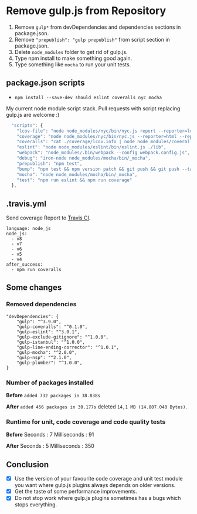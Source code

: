 # Remove gulp.js from Repository

1.  Remove `gulp*` from devDependencies and dependencies sections in package.json.
2.  Remove `"prepublish": "gulp prepublish"` from script section in package.json.
3.  Delete `node_modules` folder to get rid of gulp.js.
4.  Type npm install to make something good again.
5.  Type something like `mocha` to run your unit tests.

## package.json scripts

-   `npm install --save-dev should eslint coveralls nyc mocha`

My current node module script stack. Pull requests with script replacing gulp.js are welcome :)

```javascript
  "scripts": {
    "lcov-file": "node node_modules/nyc/bin/nyc.js report --reporter=lcov",
    "coverage": "node node_modules/nyc/bin/nyc.js --reporter=html --reporter=text mocha && npm run lcov-file",
    "coveralls": "cat ./coverage/lcov.info | node node_modules/coveralls/bin/coveralls.js",
    "eslint": "node node_modules/eslint/bin/eslint.js ./lib",
    "webpack": "node_modules/.bin/webpack --config webpack.config.js",
    "debug": "iron-node node_modules/mocha/bin/_mocha",
    "prepublish": "npm test",
    "bump": "npm test && npm version patch && git push && git push --tags && npm publish",
    "mocha": "node node_modules/mocha/bin/_mocha",
    "test": "npm run eslint && npm run coverage"
  },
```

## .travis.yml

Send coverage Report to [Travis CI](https://travis-ci.org/).

    language: node_js
    node_js:
      - v8
      - v7
      - v6
      - v5
      - v4
    after_success:
      - npm run coveralls

## Some changes

### Removed dependencies

    "devDependencies": {
        "gulp": "^3.9.0",
        "gulp-coveralls": "^0.1.0",
        "gulp-eslint": "^3.0.1",
        "gulp-exclude-gitignore": "^1.0.0",
        "gulp-istanbul": "^1.0.0",
        "gulp-line-ending-corrector": "^1.0.1",
        "gulp-mocha": "^2.0.0",
        "gulp-nsp": "^2.1.0",
        "gulp-plumber": "^1.0.0",
    }

### Number of packages installed

**Before**
`added 732 packages in 38.838s`

**After**
`added 456 packages in 30.177s` deleted `14,1 MB (14.807.040 Bytes)`.

### Runtime for unit, code coverage and code quality tests

**Before**
Seconds           : 7
Milliseconds      : 91

**After**
Seconds           : 5
Milliseconds      : 350

## Conclusion

-   [x] Use the version of your favourite code coverage and unit test module you want where gulp.js plugins always depends on older versions.
-   [x] Get the taste of some performance improvements.
-   [x] Do not stop work where gulp.js plugins sometimes has a bugs which stops everything.
